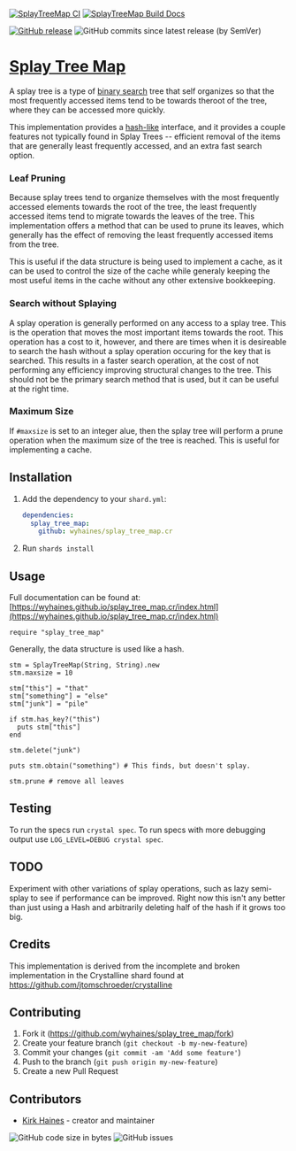 [![SplayTreeMap CI](https://github.com/wyhaines/splay_tree_map.cr/actions/workflows/ci.yml/badge.svg)](https://github.com/wyhaines/splay_tree_map.cr/actions/workflows/ci.yml)
[![SplayTreeMap Build Docs](https://github.com/wyhaines/splay_tree_map.cr/actions/workflows/build_docs.yml/badge.svg)](https://github.com/wyhaines/splay_tree_map.cr/actions/workflows/build_docs.yml)

[![GitHub release](https://img.shields.io/github/release/wyhaines/splay_tree_map.cr.svg?style=for-the-badge)](https://github.com/wyhaines/splay_tree_map.cr/releases)
![GitHub commits since latest release (by SemVer)](https://img.shields.io/github/commits-since/wyhaines/splay_tree_map.cr/latest?style=for-the-badge)

# [Splay Tree Map](https://wyhaines.github.io/splay_tree_map.cr/)

A splay tree is a type of [binary search](https://en.wikipedia.org/wiki/Binary_search_tree) tree that self organizes so that the most frequently accessed items tend to be towards theroot of the tree, where they can be accessed more quickly.

This implementation provides a [hash-like](https://crystal-lang.org/api/latest/Hash.html) interface, and it provides a couple
features not typically found in Splay Trees -- efficient removal of the items
that are generally least frequently accessed, and an extra fast search option.

### Leaf Pruning

Because splay trees tend to organize themselves with the most frequently
accessed elements towards the root of the tree, the least frequently accessed
items tend to migrate towards the leaves of the tree. This implementation
offers a method that can be used to prune its leaves, which generally has the
effect of removing the least frequently accessed items from the tree.

This is useful if the data structure is being used to implement a cache, as
it can be used to control the size of the cache while generaly keeping the
most useful items in the cache without any other extensive bookkeeping.

### Search without Splaying

A splay operation is generally performed on any access to a splay tree. This is
the operation that moves the most important items towards the root. This operation
has a cost to it, however, and there are times when it is desireable to search the
hash without a splay operation occuring for the key that is searched. This results
in a faster search operation, at the cost of not performing any efficiency improving
structural changes to the tree. This should not be the primary search method that
is used, but it can be useful at the right time.

### Maximum Size

If `#maxsize` is set to an integer alue, then the splay tree will perform a prune
operation when the maximum size of the tree is reached. This is useful for implementing
a cache.

## Installation

1. Add the dependency to your `shard.yml`:

   ```yaml
   dependencies:
     splay_tree_map:
       github: wyhaines/splay_tree_map.cr
   ```

2. Run `shards install`

## Usage

Full documentation can be found at: [https://wyhaines.github.io/splay_tree_map.cr/index.html](https://wyhaines.github.io/splay_tree_map.cr/index.html)

```crystal
require "splay_tree_map"
```

Generally, the data structure is used like a hash.

```crystal
stm = SplayTreeMap(String, String).new
stm.maxsize = 10

stm["this"] = "that"
stm["something"] = "else"
stm["junk"] = "pile"

if stm.has_key?("this")
  puts stm["this"]
end

stm.delete("junk")

puts stm.obtain("something") # This finds, but doesn't splay.

stm.prune # remove all leaves
```

## Testing

To run the specs run `crystal spec`.  To run specs with more debugging output use `LOG_LEVEL=DEBUG crystal spec`.

## TODO

Experiment with other variations of splay operations, such as lazy semi-splay
to see if performance can be improved. Right now this isn't any better than
just using a Hash and arbitrarily deleting half of the hash if it grows too big.

## Credits

This implementation is derived from the incomplete and broken implementation
in the Crystalline shard found at https://github.com/jtomschroeder/crystalline

## Contributing

1. Fork it (<https://github.com/wyhaines/splay_tree_map/fork>)
2. Create your feature branch (`git checkout -b my-new-feature`)
3. Commit your changes (`git commit -am 'Add some feature'`)
4. Push to the branch (`git push origin my-new-feature`)
5. Create a new Pull Request

## Contributors

- [Kirk Haines](https://github.com/wyhaines) - creator and maintainer

![GitHub code size in bytes](https://img.shields.io/github/languages/code-size/wyhaines/splay_tree_map.cr?style=for-the-badge)
![GitHub issues](https://img.shields.io/github/issues/wyhaines/splay_tree_map.cr?style=for-the-badge)
